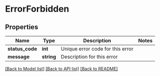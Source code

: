 # ErrorForbidden

## Properties
Name | Type | Description | Notes
------------ | ------------- | ------------- | -------------
**status_code** | **int** | Unique error code for this error | 
**message** | **string** | Description for this error | 

[[Back to Model list]](../README.md#documentation-for-models) [[Back to API list]](../README.md#documentation-for-api-endpoints) [[Back to README]](../README.md)


